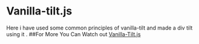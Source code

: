 # Vanilla-tilt.js
Here i have used some common principles of vanilla-tilt  and made a div tilt using it .
##For More You Can Watch out 
[Vanilla-Tilt.js](https://micku7zu.github.io/vanilla-tilt.js/)
